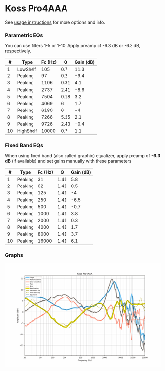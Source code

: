 # Koss Pro4AAA
See [usage instructions](https://github.com/jaakkopasanen/AutoEq#usage) for more options and info.

### Parametric EQs
You can use filters 1-5 or 1-10. Apply preamp of -6.3 dB or -6.3 dB, respectively.

|   # | Type      |   Fc (Hz) |    Q |   Gain (dB) |
|-----|-----------|-----------|------|-------------|
|   1 | LowShelf  |       105 | 0.7  |        11.3 |
|   2 | Peaking   |        97 | 0.2  |        -9.4 |
|   3 | Peaking   |      1106 | 0.31 |         4.1 |
|   4 | Peaking   |      2737 | 2.41 |        -8.6 |
|   5 | Peaking   |      7504 | 0.18 |         3.2 |
|   6 | Peaking   |      4069 | 6    |         1.7 |
|   7 | Peaking   |      6180 | 6    |        -4   |
|   8 | Peaking   |      7266 | 5.25 |         2.1 |
|   9 | Peaking   |      9726 | 2.43 |        -0.4 |
|  10 | HighShelf |     10000 | 0.7  |         1.1 |

### Fixed Band EQs
When using fixed band (also called graphic) equalizer, apply preamp of **-6.3 dB** (if available) and set gains manually with these parameters.

|   # | Type    |   Fc (Hz) |    Q |   Gain (dB) |
|-----|---------|-----------|------|-------------|
|   1 | Peaking |        31 | 1.41 |         5.8 |
|   2 | Peaking |        62 | 1.41 |         0.5 |
|   3 | Peaking |       125 | 1.41 |        -4   |
|   4 | Peaking |       250 | 1.41 |        -6.5 |
|   5 | Peaking |       500 | 1.41 |        -0.7 |
|   6 | Peaking |      1000 | 1.41 |         3.8 |
|   7 | Peaking |      2000 | 1.41 |         0.3 |
|   8 | Peaking |      4000 | 1.41 |         1.7 |
|   9 | Peaking |      8000 | 1.41 |         3.7 |
|  10 | Peaking |     16000 | 1.41 |         6.1 |

### Graphs
![](./Koss%20Pro4AAA.png)
